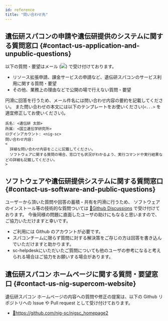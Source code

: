 ```yaml
---
id: reference
title: "問い合わせ先"
---
```


## 遺伝研スパコンの申請や遺伝研提供のシステムに関する質問窓口 {#contact-us-application-and-unpublic-questions}

以下の質問・要望はメール (![](sc-helpdesk.png)) で受け付けております。

- リソース拡張申請、課金サービスの申請など、遺伝研スパコンのサービス利用に関する質問・要望
- その他、業務上の理由などで公開の場で行えない質問・要望

円滑に回答を行うため、メール件名には問い合わせ内容の要約を記載してください。
また問い合わせの本文には以下のテンプレートをお使いください(`<...>` を適宜修正してお使いください)。

```
氏名: <遺伝研 太郎>
所属: <国立遺伝学研究所>
ログインアカウント: <nig-sc>
問い合わせ内容:
<
  詳細な問い合わせ内容をここに記載してください。
  ソフトウェアに関する質問の場合、窓口でも状況がわかるよう、実行コマンドや実行結果などの詳細も記載してください。
>
```

## ソフトウェアや遺伝研提供システムに関する質問窓口 {#contact-us-software-and-public-questions}

ユーザーから頂いた質問や回答の蓄積・共有を円滑に行うため、 ソフトウェアのインストール等の技術的な質問ついては [&#x1f517;<u>Github Discussions</u>](https://github.com/nig-sc/nigsc_homepage2/discussions) で受け付けております。 今後同様の問題に直面したユーザの助けにもなると思いますので、ご協力いただけますと幸いです。

- ご利用には Github のアカウントが必要です。
- スパコンチームに限らず質問に対する解決策をご存じの方は回答を書き込んでいただけますと助かります。
- sc-helpdeskにいただいたご質問についても他のユーザの参考になると考えられる場合はご協力をお願いする場合があります。


## 遺伝研スパコン ホームページに関する質問・要望窓口 {#contact-us-nig-supercom-website}

遺伝研スパコン ホームページの内容への質問や修正の提案は、以下の Github リポジトリへの Issue や Pull request として受け付けております。

- [&#x1f517;<u>https://github.com/nig-sc/nigsc_homepage2</u>](https://github.com/nig-sc/nigsc_homepage2)

